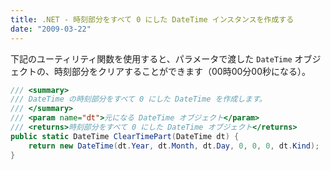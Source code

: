 ```yaml
---
title: .NET - 時刻部分をすべて 0 にした DateTime インスタンスを作成する
date: "2009-03-22"
---
```


下記のユーティリティ関数を使用すると、パラメータで渡した `DateTime` オブジェクトの、時刻部分をクリアすることができます（00時00分00秒になる）。

~~~ csharp
/// <summary>
/// DateTime の時刻部分をすべて 0 にした DateTime を作成します。
/// </summary>
/// <param name="dt">元になる DateTime オブジェクト</param>
/// <returns>時刻部分をすべて 0 にした DateTime オブジェクト</returns>
public static DateTime ClearTimePart(DateTime dt) {
    return new DateTime(dt.Year, dt.Month, dt.Day, 0, 0, 0, dt.Kind);
}
~~~

